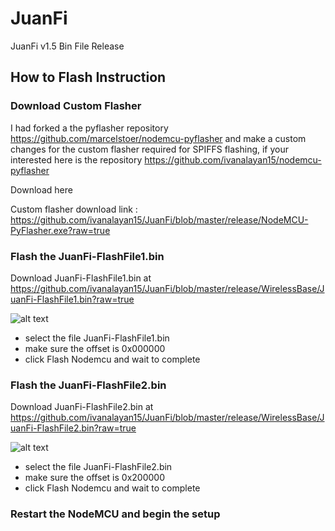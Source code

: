 # JuanFi

JuanFi v1.5 Bin File Release


## How to Flash Instruction
 
### Download Custom Flasher
I had forked a the pyflasher repository https://github.com/marcelstoer/nodemcu-pyflasher and make a custom changes for the custom flasher required for SPIFFS flashing, if your interested here is the repository https://github.com/ivanalayan15/nodemcu-pyflasher 

Download here

Custom flasher download link : https://github.com/ivanalayan15/JuanFi/blob/master/release/NodeMCU-PyFlasher.exe?raw=true

### Flash the JuanFi-FlashFile1.bin

Download JuanFi-FlashFile1.bin at https://github.com/ivanalayan15/JuanFi/blob/master/release/WirelessBase/JuanFi-FlashFile1.bin?raw=true 

![alt text](https://github.com/ivanalayan15/JuanFi/blob/master/docs/JuanFi-FlashFile1.PNG?raw=true)

* select the file JuanFi-FlashFile1.bin
* make sure the offset is 0x000000 
* click Flash Nodemcu and wait to complete

### Flash the JuanFi-FlashFile2.bin

Download JuanFi-FlashFile2.bin at https://github.com/ivanalayan15/JuanFi/blob/master/release/WirelessBase/JuanFi-FlashFile2.bin?raw=true 

![alt text](https://github.com/ivanalayan15/JuanFi/blob/master/docs/JuanFi-FlashFile2.PNG?raw=true)

* select the file JuanFi-FlashFile2.bin
* make sure the offset is 0x200000 
* click Flash Nodemcu and wait to complete

### Restart the NodeMCU and begin the setup
